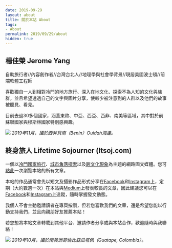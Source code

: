 ```yaml
---
date: 2019-09-29
layout: about
title: 關於本站 About
tags:
- About
permalink: 2019/09/29/about
hidden: true
---
```


## 楊佳榮 Jerome Yang

自助旅行者//內容創作者//台灣台北人//地理學與社會學背景//現居美國波士頓//前端軟體工程師

喜歡獨自一人到相對冷門的地方旅行、深入在地文化、探索不為人知的文化與族群，並且希望透過自己的文字與圖片分享，使較少被注意到的人群以及他們的故事被聽見、看見。

目前去過30多個國家，涵蓋東歐、中亞、西亞、西非、南美等區域，其中對於前蘇聯國家與穆斯林國家特別感興趣。

![](https://imgur.com/h1LngZr.jpg)
*2019年11月，攝於西非貝南（Benin）Ouidah海邊。*

## 終身旅人 Lifetime Sojourner (ltsoj.com)

一個以[冷門國家旅行](/tag/Travel)、[城市角落探索](/tag/Boston)以及[跨文化現象]((/tag/Cross-Culture))為主題的網路圖文媒體。您可[點此](/allposts.html)一次瀏覽本站的所有文章。

本站的作品通常會先以短文及攝影作品形式分享在[Facebook](https://www.facebook.com/lifetimesojourner)和[Instagram](https://instagram.com/lifetimesojourner)上，定期（大約數週一次）在本站與[Medium](https://medium.com/@jeromecyang)上發表較長的文章，因此建議您可以在[Facebook](https://www.facebook.com/lifetimesojourner)和[Instagram](https://instagram.com/lifetimesojourner)上追蹤，隨時掌握發文動態。

我個人不會主動邀請讀者在專頁按讚，但若您喜歡我們的文章，還是希望您能以行動支持我們，並且向親朋好友推薦本站！

若您想將本站文章轉載到其他平台、邀請作者分享或與本站合作，歡迎隨時與我聯絡！

![](https://imgur.com/ska3U8H.jpg)
*2019年10月，攝於南美洲哥倫比亞瓜塔佩（Guatape, Colombia）。*
